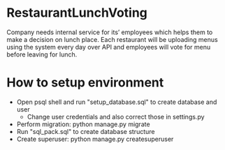 # RestaurantLunchVoting
Company needs internal service for its’ employees which helps them to make a decision on lunch place. Each restaurant will be uploading menus using the system every day over API and employees will vote for menu before leaving for lunch.

# How to setup environment
* Open psql shell and run "setup_database.sql" to create database and user
    * Change user credentials and also correct those in settings.py
* Perform migration: python manage.py migrate
* Run "sql_pack.sql" to create database structure
* Create superuser: python manage.py createsuperuser
